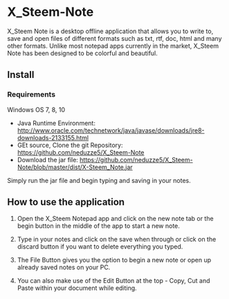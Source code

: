 # X_Steem-Note

X_Steem Note is a desktop offline application that allows you to write to, save and open files of different formats such as txt, rtf, doc, html and many other formats. Unlike most notepad apps currently in the market, X_Steem Note has been designed to be colorful and beautiful.


## Install

### Requirements
Windows	OS 7, 8, 10
- Java Runtime Environment:	http://www.oracle.com/technetwork/java/javase/downloads/jre8-downloads-2133155.html
- GEt source, Clone the git Repository: https://github.com/neduzze5/X_Steem-Note
- Download the jar file: https://github.com/neduzze5/X_Steem-Note/blob/master/dist/X-Steem_Note.jar

Simply run the jar file and begin typing and saving in your notes.


## How to use the application

1. Open the X_Steem Notepad app and click on the new note tab or the begin button in the middle of the app to start a new note.

2. Type in your notes and click on the save when through or click on the discard button if you want to delete everything you typed.

3. The File Button gives you the option to begin a new note or open up already saved notes on your PC.

4. You can also make use of the Edit Button at the top - Copy, Cut and Paste within your document while editing.
